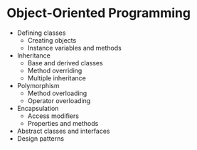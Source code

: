 # Object-Oriented Programming

* Defining classes
  * Creating objects
  * Instance variables and methods
* Inheritance
  * Base and derived classes
  * Method overriding
  * Multiple inheritance
* Polymorphism
  * Method overloading
  * Operator overloading
* Encapsulation
  * Access modifiers
  * Properties and methods
* Abstract classes and interfaces
* Design patterns
